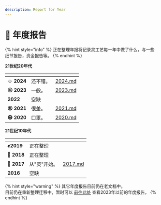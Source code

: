 ```yaml
---
description: Report for Year
---
```


# 📃 年度报告

{% hint style="info" %}
正在整理年报将记录灵工艺每一年中做了什么，与一些细节报告，资金报告等。
{% endhint %}

**21世纪20年代**

<table data-view="cards"><thead><tr><th></th><th></th><th data-hidden data-card-target data-type="content-ref"></th></tr></thead><tbody><tr><td><strong>☺️ 2024</strong></td><td>还不错。</td><td><a href="2024.md">2024.md</a></td></tr><tr><td><strong>😐 2023</strong></td><td>一般。</td><td><a href="2023.md">2023.md</a></td></tr><tr><td><strong>2022</strong></td><td>空缺</td><td></td></tr><tr><td><strong>😫 2021</strong></td><td>很差。</td><td><a href="2021.md">2021.md</a></td></tr><tr><td><strong>😷 2020</strong></td><td>口罩。</td><td><a href="2020.md">2020.md</a></td></tr></tbody></table>

**21世纪10年代**

<table data-view="cards"><thead><tr><th></th><th></th><th data-hidden data-card-target data-type="content-ref"></th></tr></thead><tbody><tr><td><strong>✊2019</strong></td><td>正在整理</td><td></td></tr><tr><td><strong>👊 2018</strong></td><td>正在整理</td><td></td></tr><tr><td><strong>🥺 2017</strong></td><td>从"灵"开始。</td><td><a href="2017.md">2017.md</a></td></tr><tr><td><strong>2016</strong></td><td>空缺</td><td></td></tr></tbody></table>

{% hint style="warning" %}
其它年度报告目前仍在老文档中。\
目前仍在重新整理迁移中，暂时可以 [前往此处](https://olddocs.nullcraft.org/report) 查看2023年以前的年度报告。
{% endhint %}
